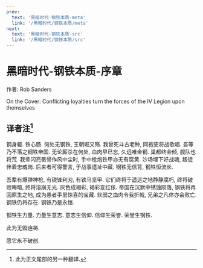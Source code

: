 ```yaml
---
prev:
  text: '黑暗时代-钢铁本质-meta'
  link: '/黑暗时代/钢铁本质/meta'
next:
  text: '黑暗时代-钢铁本质-src'
  link: '/黑暗时代/钢铁本质/src'
---
```


# 黑暗时代-钢铁本质-序章

作者: Rob Sanders

On the Cover: Conflicting loyalties turn the forces of the IV Legion upon themselves

## 译者注[^1]

钢身躯. 铁心肠. 何处无钢铁, 王朝崛又殇. 我曾死斗古老种, 同袍更将战歌唱. 吾等乃不落之钢铁帝国. 无论厮杀在何处, 血肉早已忘, 久远唯金钢. 巢都终会倾, 舰队也将荒. 我辈闪亮骸骨作风中尘时, 手中枪炮铁甲亦无有腐黄. 沙场埋下好战魂, 叛徒伴着忠魂岗. 后来者可得警言, 于战事遗址中藏. 钢铁无信背, 钢铁恒流长.

吾辈有爆弹神枪, 有锐锋利刃, 有铁马坚甲. 它们终将于遥远之地静静腐朽, 终将破败晦暗, 终将溶崩无光. 灰色成褐彩, 褐彩变红伥. 帝国在沉默中锈蚀陨落, 钢铁将再回原生之地, 成为愚者手里惊喜的宝藏. 软弱之血肉令我折戟, 兄弟之凡体亦会败亡. 钢铁仍将存在. 钢铁乃是永恒.

钢铁生力量. 力量生意志. 意志生信仰. 信仰生荣誉. 荣誉生钢铁.

此为无毁连祷.

愿它永不破创.

[^1]: 此为正文尾部的另一种翻译.
